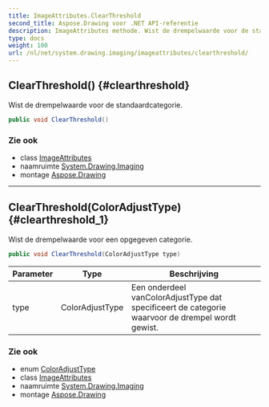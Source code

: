 ```yaml
---
title: ImageAttributes.ClearThreshold
second_title: Aspose.Drawing voor .NET API-referentie
description: ImageAttributes methode. Wist de drempelwaarde voor de standaardcategorie.
type: docs
weight: 100
url: /nl/net/system.drawing.imaging/imageattributes/clearthreshold/
---
```

## ClearThreshold() {#clearthreshold}

Wist de drempelwaarde voor de standaardcategorie.

```csharp
public void ClearThreshold()
```

### Zie ook

* class [ImageAttributes](../)
* naamruimte [System.Drawing.Imaging](../../imageattributes/)
* montage [Aspose.Drawing](../../../)

---

## ClearThreshold(ColorAdjustType) {#clearthreshold_1}

Wist de drempelwaarde voor een opgegeven categorie.

```csharp
public void ClearThreshold(ColorAdjustType type)
```

| Parameter | Type | Beschrijving |
| --- | --- | --- |
| type | ColorAdjustType | Een onderdeel vanColorAdjustType dat specificeert de categorie waarvoor de drempel wordt gewist. |

### Zie ook

* enum [ColorAdjustType](../../coloradjusttype/)
* class [ImageAttributes](../)
* naamruimte [System.Drawing.Imaging](../../imageattributes/)
* montage [Aspose.Drawing](../../../)


